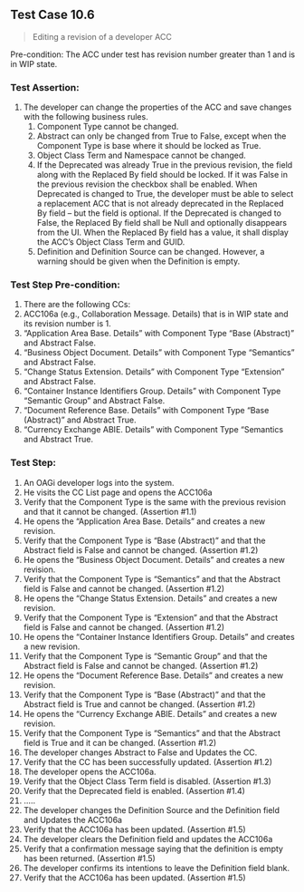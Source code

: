## Test Case 10.6

> Editing a revision of a developer ACC

Pre-condition: The ACC under test has revision number greater than 1 and is in WIP state.



### Test Assertion:

1. The developer can change the properties of the ACC and save changes with the following business rules.
	1. Component Type cannot be changed.
	2. Abstract can only be changed from True to False, except when the Component Type is base where it should be locked as True.
	3. Object Class Term and Namespace cannot be changed.
	4. If the Deprecated was already True in the previous revision, the field along with the Replaced By field should be locked. If it was False in the previous revision the checkbox shall be enabled. When Deprecated is changed to True, the developer must be able to select a replacement ACC that is not already deprecated in the Replaced By field – but the field is optional. If the Deprecated is changed to False, the Replaced By field shall be Null and optionally disappears from the UI. When the Replaced By field has a value, it shall display the ACC’s Object Class Term and GUID.
	5. Definition and Definition Source can be changed. However, a warning should be given when the Definition is empty.

### Test Step Pre-condition:

1. There are the following CCs:
2. ACC106a (e.g., Collaboration Message. Details) that is in WIP state and its revision number is 1.
3. “Application Area Base. Details” with Component Type “Base (Abstract)” and Abstract False.
4. “Business Object Document. Details” with Component Type “Semantics” and Abstract False.
5. “Change Status Extension. Details” with Component Type “Extension” and Abstract False.
6. “Container Instance Identifiers Group. Details” with Component Type “Semantic Group” and Abstract False.
7. “Document Reference Base. Details” with Component Type “Base (Abstract)” and Abstract True.
8. “Currency Exchange ABIE. Details” with Component Type “Semantics and Abstract True.

### Test Step:

1. An OAGi developer logs into the system.
2. He visits the CC List page and opens the ACC106a
3. Verify that the Component Type is the same with the previous revision and that it cannot be changed. (Assertion #1.1)
4. He opens the “Application Area Base. Details” and creates a new revision.
5. Verify that the Component Type is “Base (Abstract)” and that the Abstract field is False and cannot be changed. (Assertion #1.2)
6. He opens the “Business Object Document. Details” and creates a new revision.
7. Verify that the Component Type is “Semantics” and that the Abstract field is False and cannot be changed. (Assertion #1.2)
8. He opens the “Change Status Extension. Details” and creates a new revision.
9. Verify that the Component Type is “Extension” and that the Abstract field is False and cannot be changed. (Assertion #1.2)
10. He opens the “Container Instance Identifiers Group. Details” and creates a new revision.
11. Verify that the Component Type is “Semantic Group” and that the Abstract field is False and cannot be changed. (Assertion #1.2)
12. He opens the “Document Reference Base. Details” and creates a new revision.
13. Verify that the Component Type is “Base (Abstract)” and that the Abstract field is True and cannot be changed. (Assertion #1.2)
14. He opens the “Currency Exchange ABIE. Details” and creates a new revision.
15. Verify that the Component Type is “Semantics” and that the Abstract field is True and it can be changed. (Assertion #1.2)
16. The developer changes Abstract to False and Updates the CC.
17. Verify that the CC has been successfully updated. (Assertion #1.2)
18. The developer opens the ACC106a.
19. Verify that the Object Class Term field is disabled. (Assertion #1.3)
20. Verify that the Deprecated field is enabled. (Assertion #1.4)
21. …..
22. The developer changes the Definition Source and the Definition field and Updates the ACC106a
23. Verify that the ACC106a has been updated. (Assertion #1.5)
24. The developer clears the Definition field and updates the ACC106a
25. Verify that a confirmation message saying that the definition is empty has been returned. (Assertion #1.5)
26. The developer confirms its intentions to leave the Definition field blank.
27. Verify that the ACC106a has been updated. (Assertion #1.5)